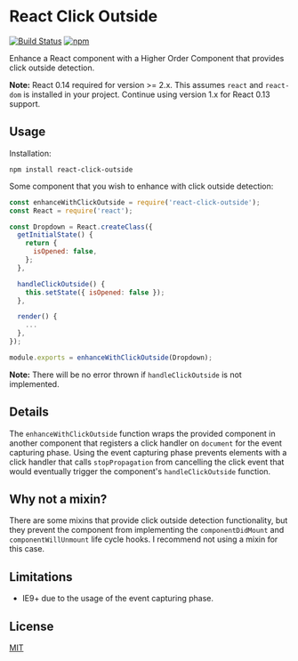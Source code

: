 # React Click Outside

[![Build Status](https://travis-ci.org/kentor/react-click-outside.svg)](https://travis-ci.org/kentor/react-click-outside) [![npm](https://img.shields.io/npm/v/react-click-outside.svg)](https://www.npmjs.com/package/react-click-outside)

Enhance a React component with a Higher Order Component that provides click
outside detection.

**Note:** React 0.14 required for version >= 2.x. This assumes `react` and
`react-dom` is installed in your project. Continue using version 1.x for React
0.13 support.

## Usage
Installation:

```
npm install react-click-outside
```

Some component that you wish to enhance with click outside detection:

```js
const enhanceWithClickOutside = require('react-click-outside');
const React = require('react');

const Dropdown = React.createClass({
  getInitialState() {
    return {
      isOpened: false,
    };
  },

  handleClickOutside() {
    this.setState({ isOpened: false });
  },

  render() {
    ...
  },
});

module.exports = enhanceWithClickOutside(Dropdown);
```

**Note:** There will be no error thrown if `handleClickOutside` is not
implemented.

## Details

The `enhanceWithClickOutside` function wraps the provided component in another
component that registers a click handler on `document` for the event capturing
phase. Using the event capturing phase prevents elements with a click handler
that calls `stopPropagation` from cancelling the click event that would
eventually trigger the component's `handleClickOutside` function.

## Why not a mixin?

There are some mixins that provide click outside detection functionality, but
they prevent the component from implementing the  `componentDidMount` and
`componentWillUnmount` life cycle hooks. I recommend not using a mixin for this
case.

## Limitations

- IE9+ due to the usage of the event capturing phase.

## License

[MIT](LICENSE.txt)
